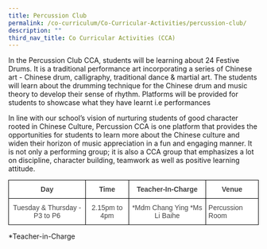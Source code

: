 ```yaml
---
title: Percussion Club
permalink: /co-curriculum/Co-Curricular-Activities/percussion-club/
description: ""
third_nav_title: Co Curricular Activities (CCA)
---
```


In the Percussion Club CCA, students will be learning about 24 Festive Drums. It is a traditional performance art incorporating a series of Chinese art - Chinese drum, calligraphy, traditional dance & martial art. The students will learn about the drumming technique for the Chinese drum and music theory to develop their sense of rhythm. Platforms will be provided for students to showcase what they have learnt i.e performances

  

In line with our school’s vision of nurturing students of good character rooted in Chinese Culture, Percussion CCA is one platform that provides the opportunities for students to learn more about the Chinese culture and widen their horizon of music appreciation in a fun and engaging manner. It is not only a performing group; it is also a CCA group that emphasizes a lot on discipline, character building, teamwork as well as positive learning attitude.

<style type="text/css">
.tg  {border-collapse:collapse;border-spacing:0;margin:0px auto;}
.tg td{border-color:black;border-style:solid;border-width:1px;font-family:Arial, sans-serif;font-size:14px;
  overflow:hidden;padding:10px 5px;word-break:normal;}
.tg th{border-color:black;border-style:solid;border-width:1px;font-family:Arial, sans-serif;font-size:14px;
  font-weight:normal;overflow:hidden;padding:10px 5px;word-break:normal;}
.tg .tg-sxkx{background-color:#FFF;color:#454545;text-align:center;vertical-align:top}
.tg .tg-96bg{background-color:#FFF;color:#444;text-align:center;vertical-align:top}
.tg .tg-qacr{background-color:#FFF;color:#444;font-weight:bold;text-align:center;vertical-align:top}
.tg .tg-l7na{background-color:#FFF;color:#444;text-align:left;vertical-align:top}
</style>
<table class="tg">
<tbody>
  <tr>
    <td class="tg-qacr">Day </td>
    <td class="tg-qacr"> Time</td>
    <td class="tg-qacr">Teacher-In-Charge</td>
    <td class="tg-qacr">Venue</td>
  </tr>
  <tr>
    <td class="tg-sxkx"><span style="color:#444;background-color:initial">Tuesday &amp; Thursday - P3 to P6</span><br></td>
    <td class="tg-96bg">2.15pm to 4pm </td>
    <td class="tg-sxkx">*Mdm Chang Ying *Ms Li Baihe</td>
    <td class="tg-l7na">Percussion Room</td>
  </tr>
</tbody>
</table>

\*Teacher-in-Charge